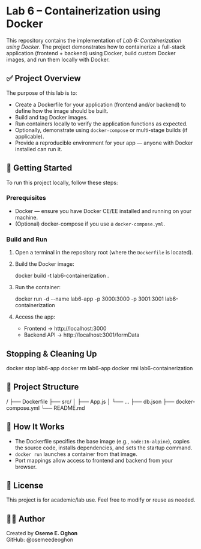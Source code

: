 
# Lab 6 – Containerization using Docker

This repository contains the implementation of *Lab 6: Containerization using Docker*. The project demonstrates how to containerize a full-stack application (frontend + backend) using Docker, build custom Docker images, and run them locally with Docker.

## ✅ Project Overview

The purpose of this lab is to:

- Create a Dockerfile for your application (frontend and/or backend) to define how the image should be built.
- Build and tag Docker images.
- Run containers locally to verify the application functions as expected.
- Optionally, demonstrate using `docker-compose` or multi-stage builds (if applicable).
- Provide a reproducible environment for your app — anyone with Docker installed can run it.

## 🚀 Getting Started

To run this project locally, follow these steps:

### Prerequisites

- Docker — ensure you have Docker CE/EE installed and running on your machine.
- (Optional) docker-compose if you use a `docker-compose.yml`.

### Build and Run

1. Open a terminal in the repository root (where the `Dockerfile` is located).

2. Build the Docker image:

   docker build -t lab6-containerization .

3. Run the container:

   docker run -d --name lab6-app -p 3000:3000 -p 3001:3001 lab6-containerization

4. Access the app:

   - Frontend → http://localhost:3000  
   - Backend API → http://localhost:3001/formData

## Stopping & Cleaning Up

docker stop lab6-app
docker rm lab6-app
docker rmi lab6-containerization

## 📁 Project Structure

/
├── Dockerfile
├── src/
│   ├── App.js
│   └── …
├── db.json
├── docker-compose.yml
└── README.md

## 🧪 How It Works

- The Dockerfile specifies the base image (e.g., `node:16-alpine`), copies the source code, installs dependencies, and sets the startup command.
- `docker run` launches a container from that image.
- Port mappings allow access to frontend and backend from your browser.

## 📝 License

This project is for academic/lab use. Feel free to modify or reuse as needed.

## 🧑‍💻 Author

Created by **Oseme E. Oghon**  
GitHub: @osemeedeoghon
